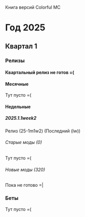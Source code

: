 Книга версий Colorful MC
# Год 2025
## Квартал 1
### Релизы
#### Квартальный релиз не готов =(
#### Месячные
Тут пусто =(
#### Недельные
##### 2025.1.1week2
Релиз (25-1m1w2) (Последний (lw))
###### Старые моды (0)
Тут пусто =(
###### Новые моды (320)
Пока не готово =|
### Беты
Тут пусто =(
